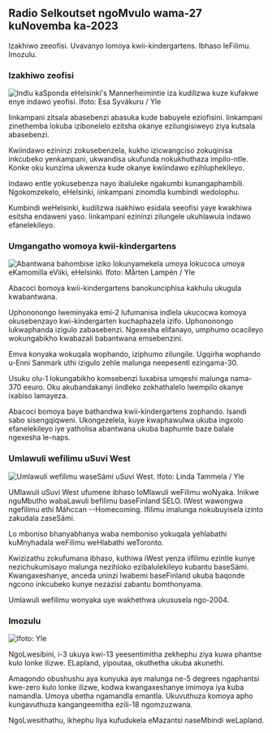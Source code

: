 Radio Selkoutset ngoMvulo wama-27 kuNovemba ka-2023
---------------------------------------

Izakhiwo zeeofisi. Uvavanyo lomoya kwii-kindergartens. Ibhaso leFilimu. Imozulu.

### Izakhiwo zeofisi

![Indlu kaSponda eHelsinki's Mannerheimintie iza kudilizwa kuze kufakwe enye indawo yeofisi. Ifoto: Esa Syväkuru / Yle](https://images.cdn.yle.fi/image/upload/c_crop,h_3270,w_5814,x_0,y_404/ar_1.777777777777777,c_fill,g_faces,h_1/05,w_1975q_auto:eco/f_auto/fl_lossy/v1700118894/39-12013716555c1029fb19)

Iinkampani zitsala abasebenzi abasuka kude babuyele eziofisini. Iinkampani zinethemba lokuba izibonelelo ezitsha okanye ezilungisiweyo ziya kutsala abasebenzi.

Kwiindawo ezininzi zokusebenzela, kukho izicwangciso zokuqinisa inkcubeko yenkampani, ukwandisa ukufunda nokukhuthaza impilo-ntle. Konke oku kunzima ukwenza kude okanye kwiindawo ezihluphekileyo.

Indawo entle yokusebenza nayo ibaluleke ngakumbi kunangaphambili. Ngokomzekelo, eHelsinki, iinkampani zinomdla kumbindi wedolophu.

Kumbindi weHelsinki, kudilizwa isakhiwo esidala seeofisi yaye kwakhiwa esitsha endaweni yaso. Iinkampani ezininzi zilungele ukuhlawula indawo efanelekileyo.

### Umgangatho womoya kwii-kindergartens

![Abantwana bahombise iziko lokunyamekela umoya lokucoca umoya eKamomilla eViiki, eHelsinki. Ifoto: Mårten Lampén / Yle](https://images.cdn.yle.fi/image/upload/c_crop,h_2250,w_4000,x_0,y_334/ar_1.7777777777777777,c_fill,g_750,wp_1/1.q_auto:eco/f_auto/fl_lossy/v1695638511/39-117653165115d5600150)

Abacoci bomoya kwii-kindergartens banokunciphisa kakhulu ukugula kwabantwana.

Uphononongo lweminyaka emi-2 lufumanisa indlela ukucocwa komoya okusebenzayo kwi-kindergarten kuchaphazela izifo. Uphononongo lukwaphanda izigulo zabasebenzi. Ngexesha elifanayo, umphumo ocacileyo wokungabikho kwabazali babantwana emsebenzini.

Emva konyaka wokuqala wophando, iziphumo zilungile. Ugqirha wophando u-Enni Sanmark uthi izigulo zehle malunga neepesenti ezingama-30.

Usuku olu-1 lokungabikho komsebenzi luxabisa umqeshi malunga nama-370 eeuro. Oku akubandakanyi iindleko zokhathalelo lwempilo okanye ixabiso lamayeza.

Abacoci bomoya baye bathandwa kwii-kindergartens zophando. Isandi sabo sisengqiqweni. Ukongezelela, kuye kwaphawulwa ukuba ingxolo efanelekileyo iye yatholisa abantwana ukuba baphumle baze balale ngexesha le-naps.

### Umlawuli wefilimu uSuvi West

![Umlawuli wefilimu waseSámi uSuvi West. Ifoto: Linda Tammela / Yle](https://images.cdn.yle.fi/image/upload/c_crop,h_2268,w_4032,x_0,y_120/ar_1.7777777777777777,c_fill,g_faces,h_p/030/1.q_auto:eco/f_auto/fl_lossy/v1613476645/39-774637602bb23ea1c4a)

UMlawuli uSuvi West ufumene ibhaso loMlawuli weFilimu woNyaka. Inikwe nguMbutho wabaLawuli befilimu baseFinland SELO. IWest wawongwa ngefilimu ethi Máhccan --Homecoming. Ifilimu imalunga nokubuyisela izinto zakudala zaseSámi.

Lo mboniso bhanyabhanya waba nemboniso yokuqala yehlabathi kuMnyhadala weFilimu weHlabathi weToronto.

Kwizizathu zokufumana ibhaso, kuthiwa iWest yenza iifilimu ezintle kunye nezichukumisayo malunga nezihloko ezibalulekileyo kubantu baseSámi. Kwangaxeshanye, anceda uninzi lwabemi baseFinland ukuba baqonde ngcono inkcubeko kunye nezazisi zabantu bomthonyama.

Umlawuli wefilimu wonyaka uye wakhethwa ukususela ngo-2004.

### Imozulu

![ Ifoto: Yle](https://images.cdn.yle.fi/image/upload/c_crop,h_1080,w_1919,x_0,y_0/ar_1.7777777777777777,c_fill,g_faces,h_675/0_pq2uto.:eco/f_auto/fl_lossy/v1701100995/39-12073206564bd79da68c)

NgoLwesibini, i-3 ukuya kwi-13 yeesentimitha zekhephu ziya kuwa phantse kulo lonke ilizwe. ELapland, yipoutaa, okuthetha ukuba akunethi.

Amaqondo obushushu aya kunyuka aye malunga ne-5 degrees ngaphantsi kwe-zero kulo lonke ilizwe, kodwa kwangaxeshanye imimoya iya kuba namandla. Umoya ubetha ngamandla emantla. Ukuvuthuza komoya apho kungavuthuza kangangeemitha ezili-18 ngomzuzwana.

NgoLwesithathu, ikhephu liya kufudukela eMazantsi naseMbindi weLapland.